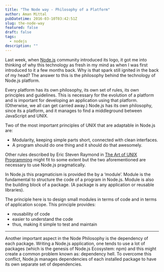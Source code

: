 ```yaml
---
title: "The Node way - Philosophy of a Platform"
author: Aman Mittal
pubDatetime: 2016-03-10T03:42:51Z
slug: the-node-way
featured: false
draft: false
tags:
  - nodejs
description: ""
---
```


Last week, when [Node.js](https://nodejs.org/en/blog/) community introduced its logo, it got me into thinking of why this technology as fresh in my mind as when I was first introduced to it a few months back. Why is that spark still ignited in the back of my head? The answer to this is the philosophy behind the technology of Node.js platform.

Every platform has its own philosophy, its own set of rules, its own principles and guidelines. This is necessary for the evolution of a platform and is important for developing an application using that platform. (Otherwise, we all can get carried away.) Node.js has its own philosophy, since its a platform, and it manages to find a middleground between JavaScript and UNIX.

Two of the most important principles of UNIX that are adaptable in Node.js are:

- Modularity, keeping simple parts short, connected with clean interfaces.
- A program should do one thing and it should do that awesomely.

Other rules described by Eric Steven Raymond in [The Art of UNIX Programming](http://www.catb.org/esr/writings/taoup/html/index.html) might fit to some extent but the two aforementioned are necessary to use Node.js pragmatically.

In Node.js this pragmaticism is provided the by a ‘module’. Module is the fundamental to structure the code of a program in Node.js. Module is also the building block of a package. (A package is any application or reusable libraries).

The principle here is to design small modules in terms of code and in terms of application scope. This principle provides:

- reusability of code
- easier to understand the code
- thus, making it simple to test and maintain

---

Another important aspect in the Node Philosophy is the dependency of each package. Writing a Node.js application, one tends to use a lot of packages (which is the genesis of Node.js Ecosystem: npm) and this might create a common problem known as: dependency hell. To overcome this conflict, Node.js manages dependencies of each installed package to have its own separate set of dependencies.

